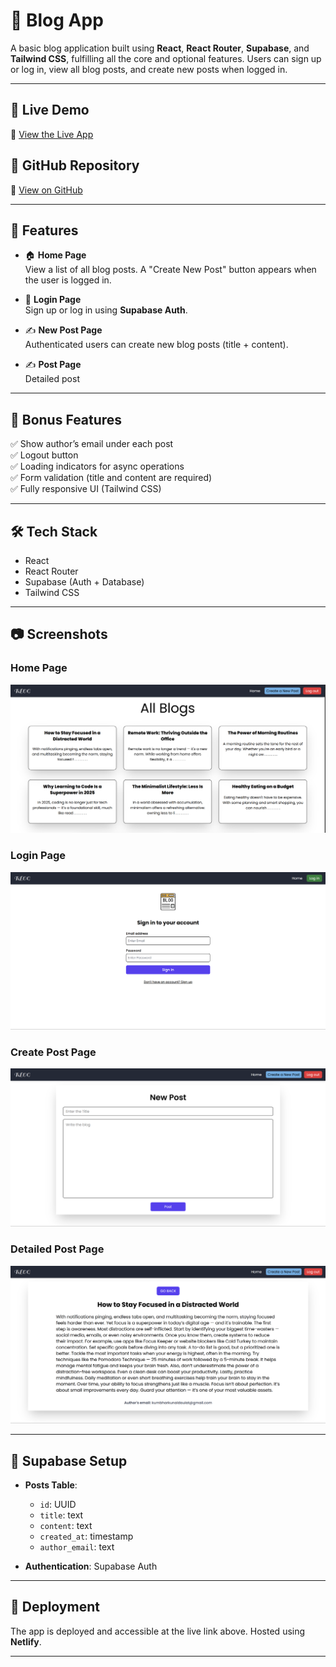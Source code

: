 # 📝 Blog App

A basic blog application built using **React**, **React Router**, **Supabase**, and **Tailwind CSS**, fulfilling all the core and optional features. Users can sign up or log in, view all blog posts, and create new posts when logged in.

---

## 🚀 Live Demo

🔗 [View the Live App](https://kunalsblog.netlify.app)

## 📂 GitHub Repository

🔗 [View on GitHub](https://github.com/kumbharkunal/BLOG-APP)

---

## 🧩 Features

- 🏠 **Home Page**  
  View a list of all blog posts. A "Create New Post" button appears when the user is logged in.

- 🔐 **Login Page**  
  Sign up or log in using **Supabase Auth**.

- ✍️ **New Post Page**  
  Authenticated users can create new blog posts (title + content).

- ✍️ **Post Page**  
  Detailed post

---

## 🌟 Bonus Features

✅ Show author’s email under each post  
✅ Logout button  
✅ Loading indicators for async operations  
✅ Form validation (title and content are required)  
✅ Fully responsive UI (Tailwind CSS)

---

## 🛠️ Tech Stack

- React  
- React Router  
- Supabase (Auth + Database)  
- Tailwind CSS  

---

## 📷 Screenshots

### Home Page
![Home Page](./Screenshots/Homepage.png)

### Login Page
![Login Page](./Screenshots/Signinpage.png)

### Create Post Page
![New Post Page](./Screenshots/Newpostpage.png)

### Detailed Post Page
![New Post Page](./Screenshots/Postpage.png)


---

## 🧾 Supabase Setup

- **Posts Table**:
  - `id`: UUID
  - `title`: text
  - `content`: text
  - `created_at`: timestamp
  - `author_email`: text 

- **Authentication**: Supabase Auth

---

## 📌 Deployment

The app is deployed and accessible at the live link above. Hosted using **Netlify**.

---


